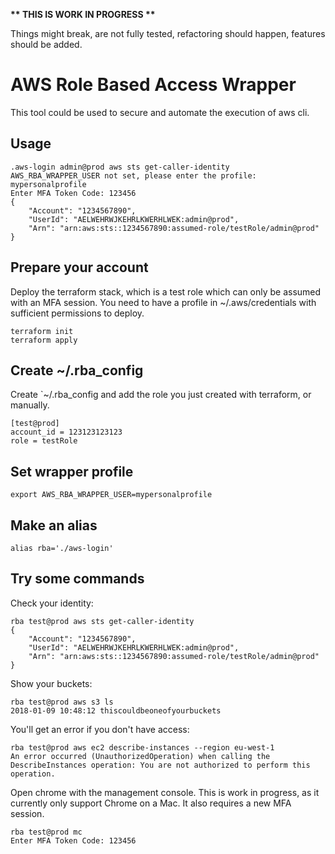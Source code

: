 **\*\* THIS IS WORK IN PROGRESS \*\***

Things might break, are not fully tested, refactoring should happen, features should be added.

# AWS Role Based Access Wrapper

This tool could be used to secure and automate the execution of aws cli.

## Usage

```
.aws-login admin@prod aws sts get-caller-identity
AWS_RBA_WRAPPER_USER not set, please enter the profile: mypersonalprofile
Enter MFA Token Code: 123456
{
    "Account": "1234567890",
    "UserId": "AELWEHRWJKEHRLKWERHLWEK:admin@prod",
    "Arn": "arn:aws:sts::1234567890:assumed-role/testRole/admin@prod"
}
```

## Prepare your account

Deploy the terraform stack, which is a test role which can only be assumed with an MFA session. You need to have a profile in ~/.aws/credentials with sufficient permissions to deploy.

```
terraform init
terraform apply
```

## Create ~/.rba_config

Create `~/.rba_config and add the role you just created with terraform, or manually.

```
[test@prod]
account_id = 123123123123
role = testRole
```

## Set wrapper profile

```
export AWS_RBA_WRAPPER_USER=mypersonalprofile
```

## Make an alias

```
alias rba='./aws-login'
```

## Try some commands

Check your identity:

```
rba test@prod aws sts get-caller-identity
{
    "Account": "1234567890",
    "UserId": "AELWEHRWJKEHRLKWERHLWEK:admin@prod",
    "Arn": "arn:aws:sts::1234567890:assumed-role/testRole/admin@prod"
}
```

Show your buckets:

```
rba test@prod aws s3 ls
2018-01-09 10:48:12 thiscouldbeoneofyourbuckets
```

You'll get an error if you don't have access:

```
rba test@prod aws ec2 describe-instances --region eu-west-1
An error occurred (UnauthorizedOperation) when calling the DescribeInstances operation: You are not authorized to perform this operation.
```

Open chrome with the management console. This is work in progress, as it currently only support Chrome on a Mac. It also requires a new MFA session.

```
rba test@prod mc
Enter MFA Token Code: 123456
```